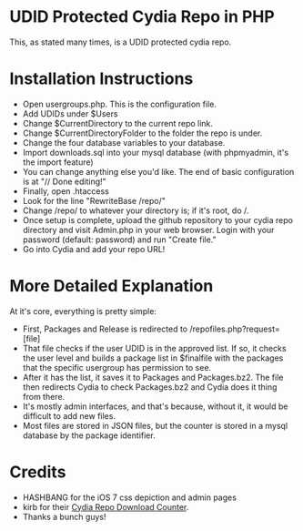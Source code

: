 UDID Protected Cydia Repo in PHP
=============================

This, as stated many times, is a UDID protected cydia repo.

Installation Instructions
=============================
- Open usergroups.php. This is the configuration file.
- Add UDIDs under $Users
- Change $CurrentDirectory to the current repo link.
- Change $CurrentDirectoryFolder to the folder the repo is under.
- Change the four database variables to your database.
- Import downloads.sql into your mysql database (with phpmyadmin, it's the import feature)
- You can change anything else you'd like. The end of basic configuration is at "// Done editing!"
- Finally, open .htaccess
- Look for the line "RewriteBase /repo/"
- Change /repo/ to whatever your directory is; if it's root, do /.
- Once setup is complete, upload the github repository to your cydia repo directory and visit Admin.php in your web browser. Login with your password (default: password) and run "Create file."
- Go into Cydia and add your repo URL!


More Detailed Explanation
=============================
At it's core, everything is pretty simple:
- First, Packages and Release is redirected to /repofiles.php?request=[file]
- That file checks if the user UDID is in the approved list. If so, it checks the user level and builds a package list in $finalfile with the packages that the specific usergroup has permission to see.
- After it has the list, it saves it to Packages and Packages.bz2. The file then redirects Cydia to check Packages.bz2 and Cydia does it thing from there.
- It's mostly admin interfaces, and that's because, without it, it would be difficult to add new files.
- Most files are stored in JSON files, but the counter is stored in a mysql database by the package identifier.


Credits
=============================
- HASHBANG for the iOS 7 css depiction and admin pages
- kirb for their [Cydia Repo Download Counter](https://gist.github.com/kirb/1922421).
- Thanks a bunch guys!
